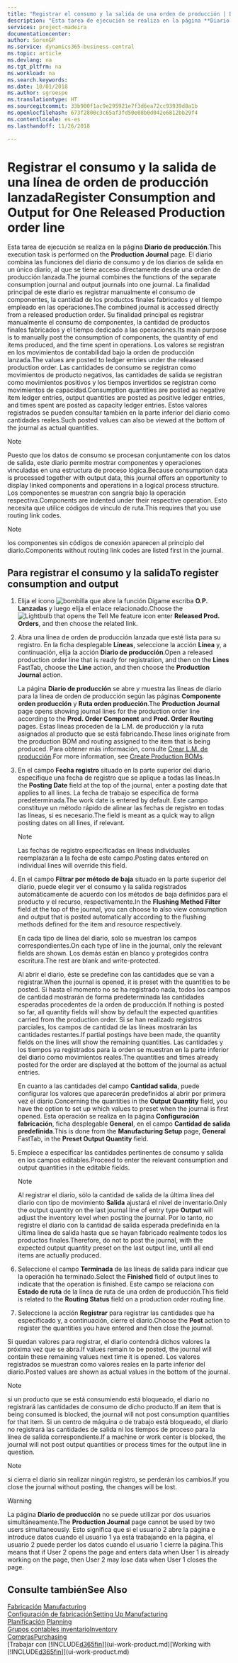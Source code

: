 ```yaml
---
title: "Registrar el consumo y la salida de una orden de producción | Documentos de Microsoft"
description: "Esta tarea de ejecución se realiza en la página **Diario de producción**. El diario combina las funciones del diario de consumo y de los diarios de salida en un único diario, al que se tiene acceso directamente desde una orden de producción lanzada. La finalidad principal de este diario es registrar manualmente el consumo de componentes, la cantidad de los productos finales fabricados y el tiempo empleado en las operaciones. Su finalidad principal es registrar manualmente el consumo de componentes, la cantidad de productos finales fabricados y el tiempo dedicado a las operaciones."
services: project-madeira
documentationcenter: 
author: SorenGP
ms.service: dynamics365-business-central
ms.topic: article
ms.devlang: na
ms.tgt_pltfrm: na
ms.workload: na
ms.search.keywords: 
ms.date: 10/01/2018
ms.author: sgroespe
ms.translationtype: HT
ms.sourcegitcommit: 33b900f1ac9e295921e7f3d6ea72cc93939d8a1b
ms.openlocfilehash: 673f2800c3c65af3fd50e08b0d042e6812bb29f4
ms.contentlocale: es-es
ms.lasthandoff: 11/26/2018

---
```

# <a name="register-consumption-and-output-for-one-released-production-order-line"></a><span data-ttu-id="7e1d1-106">Registrar el consumo y la salida de una línea de orden de producción lanzada</span><span class="sxs-lookup"><span data-stu-id="7e1d1-106">Register Consumption and Output for One Released Production order line</span></span>
<span data-ttu-id="7e1d1-107">Esta tarea de ejecución se realiza en la página **Diario de producción**.</span><span class="sxs-lookup"><span data-stu-id="7e1d1-107">This execution task is performed on the **Production Journal** page.</span></span> <span data-ttu-id="7e1d1-108">El diario combina las funciones del diario de consumo y de los diarios de salida en un único diario, al que se tiene acceso directamente desde una orden de producción lanzada.</span><span class="sxs-lookup"><span data-stu-id="7e1d1-108">The journal combines the functions of the separate consumption journal and output journals into one journal.</span></span> <span data-ttu-id="7e1d1-109">La finalidad principal de este diario es registrar manualmente el consumo de componentes, la cantidad de los productos finales fabricados y el tiempo empleado en las operaciones.</span><span class="sxs-lookup"><span data-stu-id="7e1d1-109">The combined journal is accessed directly from a released production order.</span></span> <span data-ttu-id="7e1d1-110">Su finalidad principal es registrar manualmente el consumo de componentes, la cantidad de productos finales fabricados y el tiempo dedicado a las operaciones.</span><span class="sxs-lookup"><span data-stu-id="7e1d1-110">Its main purpose is to manually post the consumption of components, the quantity of end items produced, and the time spent in operations.</span></span> <span data-ttu-id="7e1d1-111">Los valores se registran en los movimientos de contabilidad bajo la orden de producción lanzada.</span><span class="sxs-lookup"><span data-stu-id="7e1d1-111">The values are posted to ledger entries under the released production order.</span></span> <span data-ttu-id="7e1d1-112">Las cantidades de consumo se registran como movimientos de producto negativos, las cantidades de salida se registran como movimientos positivos y los tiempos invertidos se registran como movimientos de capacidad.</span><span class="sxs-lookup"><span data-stu-id="7e1d1-112">Consumption quantities are posted as negative item ledger entries, output quantities are posted as positive ledger entries, and times spent are posted as capacity ledger entries.</span></span> <span data-ttu-id="7e1d1-113">Estos valores registrados se pueden consultar también en la parte inferior del diario como cantidades reales.</span><span class="sxs-lookup"><span data-stu-id="7e1d1-113">Such posted values can also be viewed at the bottom of the journal as actual quantities.</span></span>  

> [!NOTE]  
>  <span data-ttu-id="7e1d1-114">Puesto que los datos de consumo se procesan conjuntamente con los datos de salida, este diario permite mostrar componentes y operaciones vinculadas en una estructura de proceso lógica.</span><span class="sxs-lookup"><span data-stu-id="7e1d1-114">Because consumption data is processed together with output data, this journal offers an opportunity to display linked components and operations in a logical process structure.</span></span> <span data-ttu-id="7e1d1-115">Los componentes se muestran con sangría bajo la operación respectiva.</span><span class="sxs-lookup"><span data-stu-id="7e1d1-115">Components are indented under their respective operation.</span></span> <span data-ttu-id="7e1d1-116">Esto necesita que utilice códigos de vínculo de ruta.</span><span class="sxs-lookup"><span data-stu-id="7e1d1-116">This requires that you use routing link codes.</span></span>  

> [!NOTE]  
>  <span data-ttu-id="7e1d1-117">los componentes sin códigos de conexión aparecen al principio del diario.</span><span class="sxs-lookup"><span data-stu-id="7e1d1-117">Components without routing link codes are listed first in the journal.</span></span>  

## <a name="to-register-consumption-and-output"></a><span data-ttu-id="7e1d1-118">Para registrar el consumo y la salida</span><span class="sxs-lookup"><span data-stu-id="7e1d1-118">To register consumption and output</span></span>  
1.  <span data-ttu-id="7e1d1-119">Elija el icono ![bombilla que abre la función Dígame](media/ui-search/search_small.png "Dígame que desea hacer") escriba **O.P. Lanzadas** y luego elija el enlace relacionado.</span><span class="sxs-lookup"><span data-stu-id="7e1d1-119">Choose the ![Lightbulb that opens the Tell Me feature](media/ui-search/search_small.png "Tell me what you want to do") icon enter **Released Prod. Orders**, and then choose the related link.</span></span>  
2.  <span data-ttu-id="7e1d1-120">Abra una línea de orden de producción lanzada que esté lista para su registro. En la ficha desplegable **Líneas**, seleccione la acción **Línea** y, a continuación, elija la acción **Diario de producción**.</span><span class="sxs-lookup"><span data-stu-id="7e1d1-120">Open a released production order line that is ready for registration, and then on the **Lines** FastTab, choose the **Line** action, and then choose the **Production Journal** action.</span></span>  

    <span data-ttu-id="7e1d1-121">La página **Diario de producción** se abre y muestra las líneas de diario para la línea de orden de producción según las páginas **Componente orden producción** y **Ruta orden producción**.</span><span class="sxs-lookup"><span data-stu-id="7e1d1-121">The **Production Journal** page opens showing journal lines for the production order line according to the **Prod. Order Component** and **Prod. Order Routing** pages.</span></span> <span data-ttu-id="7e1d1-122">Estas líneas proceden de la L.M. de producción y la ruta asignados al producto que se está fabricando.</span><span class="sxs-lookup"><span data-stu-id="7e1d1-122">These lines originate from the production BOM and routing assigned to the item that is being produced.</span></span> <span data-ttu-id="7e1d1-123">Para obtener más información, consulte [Crear L.M. de producción](production-how-to-create-routings.md).</span><span class="sxs-lookup"><span data-stu-id="7e1d1-123">For more information, see [Create Production BOMs](production-how-to-create-routings.md).</span></span>  

3.  <span data-ttu-id="7e1d1-124">En el campo **Fecha registro** situado en la parte superior del diario, especifique una fecha de registro que se aplique a todas las líneas.</span><span class="sxs-lookup"><span data-stu-id="7e1d1-124">In the **Posting Date** field at the top of the journal, enter a posting date that applies to all lines.</span></span> <span data-ttu-id="7e1d1-125">La fecha de trabajo se especifica de forma predeterminada.</span><span class="sxs-lookup"><span data-stu-id="7e1d1-125">The work date is entered by default.</span></span> <span data-ttu-id="7e1d1-126">Este campo constituye un método rápido de alinear las fechas de registro en todas las líneas, si es necesario.</span><span class="sxs-lookup"><span data-stu-id="7e1d1-126">The field is meant as a quick way to align posting dates on all lines, if relevant.</span></span>  

    > [!NOTE]  
    >  <span data-ttu-id="7e1d1-127">Las fechas de registro especificadas en líneas individuales reemplazarán a la fecha de este campo.</span><span class="sxs-lookup"><span data-stu-id="7e1d1-127">Posting dates entered on individual lines will override this field.</span></span>  

4.  <span data-ttu-id="7e1d1-128">En el campo **Filtrar por método de baja** situado en la parte superior del diario, puede elegir ver el consumo y la salida registrados automáticamente de acuerdo con los métodos de baja definidos para el producto y el recurso, respectivamente.</span><span class="sxs-lookup"><span data-stu-id="7e1d1-128">In the **Flushing Method Filter** field at the top of the journal, you can choose to also view consumption and output that is posted automatically according to the flushing methods defined for the item and resource respectively.</span></span>  

    <span data-ttu-id="7e1d1-129">En cada tipo de línea del diario, solo se muestran los campos correspondientes.</span><span class="sxs-lookup"><span data-stu-id="7e1d1-129">On each type of line in the journal, only the relevant fields are shown.</span></span> <span data-ttu-id="7e1d1-130">Los demás están en blanco y protegidos contra escritura.</span><span class="sxs-lookup"><span data-stu-id="7e1d1-130">The rest are blank and write-protected.</span></span>  

    <span data-ttu-id="7e1d1-131">Al abrir el diario, éste se predefine con las cantidades que se van a registrar.</span><span class="sxs-lookup"><span data-stu-id="7e1d1-131">When the journal is opened, it is preset with the quantities to be posted.</span></span> <span data-ttu-id="7e1d1-132">Si hasta el momento no se ha registrado nada, todos los campos de cantidad mostrarán de forma predeterminada las cantidades esperadas procedentes de la orden de producción.</span><span class="sxs-lookup"><span data-stu-id="7e1d1-132">If nothing is posted so far, all quantity fields will show by default the expected quantities carried from the production order.</span></span> <span data-ttu-id="7e1d1-133">Si se han realizado registros parciales, los campos de cantidad de las líneas mostrarán las cantidades restantes.</span><span class="sxs-lookup"><span data-stu-id="7e1d1-133">If partial postings have been made, the quantity fields on the lines will show the remaining quantities.</span></span> <span data-ttu-id="7e1d1-134">Las cantidades y los tiempos ya registrados para la orden se muestran en la parte inferior del diario como movimientos reales.</span><span class="sxs-lookup"><span data-stu-id="7e1d1-134">The quantities and times already posted for the order are displayed at the bottom of the journal as actual entries.</span></span>  

    <span data-ttu-id="7e1d1-135">En cuanto a las cantidades del campo **Cantidad salida**, puede configurar los valores que aparecerán predefinidos al abrir por primera vez el diario.</span><span class="sxs-lookup"><span data-stu-id="7e1d1-135">Concerning the quantities in the **Output Quantity** field, you have the option to set up which values to preset when the journal is first opened.</span></span> <span data-ttu-id="7e1d1-136">Esta operación se realiza en la página **Configuración fabricación**, ficha desplegable **General**, en el campo **Cantidad de salida predefinida**.</span><span class="sxs-lookup"><span data-stu-id="7e1d1-136">This is done from the **Manufacturing Setup** page, **General** FastTab, in the **Preset Output Quantity** field.</span></span>

5.  <span data-ttu-id="7e1d1-137">Empiece a especificar las cantidades pertinentes de consumo y salida en los campos editables.</span><span class="sxs-lookup"><span data-stu-id="7e1d1-137">Proceed to enter the relevant consumption and output quantities in the editable fields.</span></span>  

    > [!NOTE]  
    >  <span data-ttu-id="7e1d1-138">Al registrar el diario, sólo la cantidad de salida de la última línea del diario con tipo de movimiento **Salida** ajustará el nivel de inventario.</span><span class="sxs-lookup"><span data-stu-id="7e1d1-138">Only the output quantity on the last journal line of entry type **Output** will adjust the inventory level when posting the journal.</span></span> <span data-ttu-id="7e1d1-139">Por lo tanto, no registre el diario con la cantidad de salida esperada predefinida en la última línea de salida hasta que se hayan fabricado realmente todos los productos finales.</span><span class="sxs-lookup"><span data-stu-id="7e1d1-139">Therefore, do not to post the journal, with the expected output quantity preset on the last output line, until all end items are actually produced.</span></span>  

6.  <span data-ttu-id="7e1d1-140">Seleccione el campo **Terminada** de las líneas de salida para indicar que la operación ha terminado.</span><span class="sxs-lookup"><span data-stu-id="7e1d1-140">Select the **Finished** field of output lines to indicate that the operation is finished.</span></span> <span data-ttu-id="7e1d1-141">Este campo se relaciona con **Estado de ruta** de la línea de ruta de una orden de producción.</span><span class="sxs-lookup"><span data-stu-id="7e1d1-141">This field is related to the **Routing Status** field on a production order routing line.</span></span>  
7.  <span data-ttu-id="7e1d1-142">Seleccione la acción **Registrar** para registrar las cantidades que ha especificado y, a continuación, cierre el diario.</span><span class="sxs-lookup"><span data-stu-id="7e1d1-142">Choose the **Post** action to register the quantities you have entered and then close the journal.</span></span>  

<span data-ttu-id="7e1d1-143">Si quedan valores para registrar, el diario contendrá dichos valores la próxima vez que se abra.</span><span class="sxs-lookup"><span data-stu-id="7e1d1-143">If values remain to be posted, the journal will contain these remaining values next time it is opened.</span></span> <span data-ttu-id="7e1d1-144">Los valores registrados se muestran como valores reales en la parte inferior del diario.</span><span class="sxs-lookup"><span data-stu-id="7e1d1-144">Posted values are shown as actual values in the bottom of the journal.</span></span>  

> [!NOTE]  
>  <span data-ttu-id="7e1d1-145"> si un producto que se está consumiendo está bloqueado, el diario no registrará las cantidades de consumo de dicho producto.</span><span class="sxs-lookup"><span data-stu-id="7e1d1-145">If an item that is being consumed is blocked, the journal will not post consumption quantities for that item.</span></span> <span data-ttu-id="7e1d1-146">Si un centro de máquina o de trabajo está bloqueado, el diario no registrará las cantidades de salida ni los tiempos de proceso para la línea de salida correspondiente.</span><span class="sxs-lookup"><span data-stu-id="7e1d1-146">If a machine or work center is blocked, the journal will not post output quantities or process times for the output line in question.</span></span>  

> [!NOTE]  
>  <span data-ttu-id="7e1d1-147">si cierra el diario sin realizar ningún registro, se perderán los cambios.</span><span class="sxs-lookup"><span data-stu-id="7e1d1-147">If you close the journal without posting, the changes will be lost.</span></span>  

> [!WARNING]  
>  <span data-ttu-id="7e1d1-148">La página **Diario de producción** no se puede utilizar por dos usuarios simultáneamente.</span><span class="sxs-lookup"><span data-stu-id="7e1d1-148">The **Production Journal** page cannot be used by two users simultaneously.</span></span> <span data-ttu-id="7e1d1-149">Esto significa que si el usuario 2 abre la página e introduce datos cuando el usuario 1 ya está trabajando en la página, el usuario 2 puede perder los datos cuando el usuario 1 cierre la página.</span><span class="sxs-lookup"><span data-stu-id="7e1d1-149">This means that if User 2 opens the page and enters data when User 1 is already working on the page, then User 2 may lose data when User 1 closes the page.</span></span>  

## <a name="see-also"></a><span data-ttu-id="7e1d1-150">Consulte también</span><span class="sxs-lookup"><span data-stu-id="7e1d1-150">See Also</span></span>  
<span data-ttu-id="7e1d1-151">[Fabricación](production-manage-manufacturing.md)  </span><span class="sxs-lookup"><span data-stu-id="7e1d1-151">[Manufacturing](production-manage-manufacturing.md)  </span></span>  
[<span data-ttu-id="7e1d1-152">Configuración de fabricación</span><span class="sxs-lookup"><span data-stu-id="7e1d1-152">Setting Up Manufacturing</span></span>](production-configure-production-processes.md)  
<span data-ttu-id="7e1d1-153">[Planificación](production-planning.md)    </span><span class="sxs-lookup"><span data-stu-id="7e1d1-153">[Planning](production-planning.md)    </span></span>  
[<span data-ttu-id="7e1d1-154">Grupos contables inventario</span><span class="sxs-lookup"><span data-stu-id="7e1d1-154">Inventory</span></span>](inventory-manage-inventory.md)  
[<span data-ttu-id="7e1d1-155">Compras</span><span class="sxs-lookup"><span data-stu-id="7e1d1-155">Purchasing</span></span>](purchasing-manage-purchasing.md)  
<span data-ttu-id="7e1d1-156">[Trabajar con [!INCLUDE[d365fin](includes/d365fin_md.md)]](ui-work-product.md)</span><span class="sxs-lookup"><span data-stu-id="7e1d1-156">[Working with [!INCLUDE[d365fin](includes/d365fin_md.md)]](ui-work-product.md)</span></span>

